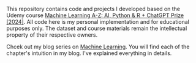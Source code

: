This repository contains code and projects I developed based on the Udemy course [Machine Learning A-Z: AI, Python & R + ChatGPT Prize [2024]](https://www.udemy.com/course/machinelearning/?audience=Keyword&campaigntype=Search&gad_source=1&gclid=CjwKCAiAudG5BhAREiwAWMlSjDttfs8EOeGOQhS5tFJp9ndzCTTp1-WG9jSnQaJZ4U_myY47sBxlNhoCzEkQAvD_BwE&language=EN&matchtype=b&portfolio=BrandTopic&priority=&product=Course&test=&topic=&utm_campaign=Branded-Topic_la.EN_cc.ROW&utm_content=deal4584&utm_medium=udemyads&utm_source=adwords&utm_term=_._ag_84507541568_._ad_636445467246_._kw_udemy+courses+machine+learning_._de_c_._dm__._pl__._ti_kwd-775538202136_._li_1001441_._pd__._&couponCode=LETSLEARNNOW). All code here is my personal implementation and for educational purposes only. The dataset and course materials remain the intellectual property of their respective owners.

Chcek out my blog series on [Machine Learning](https://mahia.hashnode.dev/series/machine-learning). You will find each of the chapter's intuition in my blog. I've explained everything in details. 
